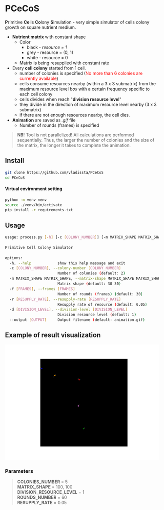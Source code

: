 # PCeCoS

**P**rimitive **Ce**lls **Co**lony **S**imulation - 
very simple simulator of cells colony growth on square nutrient medium.

+ **Nutrient matrix** with constant shape
  + Color
    + black - _resource = 1_
    + grey - resource = (0, 1)
    + white - resource = 0
  + Matrix is being resupplied with constant rate
+ Every **cell colony** started from 1 cell.
  + number of colonies is specified (<font color=red>No more than 6 colonies are currently available</font>)
  + cells consume resources nearby (within a 3 x 3 submatrix) from the maximum 
resource level _box_ with a certain frequency specific to each cell colony 
  + cells divides when reach "**division resource level**"
  + they divide in the direction of maximum resource level nearby (3 x 3 submatrix)
  + if there are not enough resources nearby, the cell dies.
+ **Animation** are saved as _.gif_ file
  + Number of rounds (frames) is specified

> **NB!** Tool is not parallelized! All calculations are performed sequentially. 
> Thus, the larger the number of colonies and the size of the matrix, 
> the longer it takes to complete the animation.

## Install

``` bash
git clone https://github.com/vladissta/PCeCoS
cd PCeCoS
```
#### Virtual environment setting

``` bash
python -m venv venv
source ./venv/bin/activate
pip install -r requirements.txt
```

## Usage

```bash
usage: process.py [-h] [-c [COLONY_NUMBER]] [-m MATRIX_SHAPE MATRIX_SHAPE] [-f [FRAMES]] [-r [RESUPPLY_RATE]] [-d [DIVISION_LEVEL]] [--output [OUTPUT]]

Primitive Cell Colony Simulator

options:
  -h, --help            show this help message and exit
  -c [COLONY_NUMBER], --colony-number [COLONY_NUMBER]
                        Number of colonies (default: 2)
  -m MATRIX_SHAPE MATRIX_SHAPE, --matrix-shape MATRIX_SHAPE MATRIX_SHAPE
                        Matrix shape (default: 30 30)
  -f [FRAMES], --frames [FRAMES]
                        Number of rounds (frames) (default: 30)
  -r [RESUPPLY_RATE], --resupply-rate [RESUPPLY_RATE]
                        Resupply rate of resource (default: 0.05)
  -d [DIVISION_LEVEL], --division-level [DIVISION_LEVEL]
                        Division resource level (default: 1)
  --output [OUTPUT]     Output filename (default: animation.gif)

```

## Example of result visualization

![](animations/animation.gif)

### Parameters
> **COLONIES_NUMBER** = 5  
**MATRIX_SHAPE** = 100, 100  
**DIVISION_RESOURCE_LEVEL** = 1  
**ROUNDS_NUMBER** = 60  
**RESUPPLY_RATE** = 0.05  
